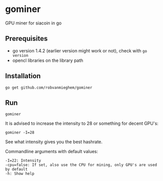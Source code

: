 # gominer
GPU miner for siacoin in go

## Prerequisites
* go version 1.4.2 (earlier version might work or not), check with `go version`
* opencl libraries on the library path

## Installation
```
go get github.com/robvanmieghem/gominer
```

## Run
```
gominer
```

It is advised to increase the intensity to 28 or something for decent GPU's:
```
gominer -I=28
```
See what intensity gives you the best hashrate.

Commandline arguments with default values:
```
-I=22: Intensity
-cpu=false: If set, also use the CPU for mining, only GPU's are used by default
-h: Show help
```
